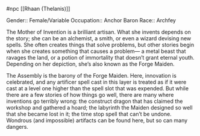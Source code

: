 #npc [[Rhaan (Thelanis)]]

Gender:: Female/Variable
Occupation:: Anchor Baron
Race:: Archfey

The Mother of Invention is a brilliant artisan. What she invents depends on the story; she can be an alchemist, a smith, or even a wizard devising new spells. She often creates things that solve problems, but other stories begin when she creates something that causes a problem— a metal beast that ravages the land, or a potion of immortality that doesn’t grant eternal youth. Depending on her depiction, she’s also known as the Forge Maiden.

The Assembly is the barony of the Forge Maiden. Here, innovation is celebrated, and any artificer spell cast in this layer is treated as if it were cast at a level one higher than the spell slot that was expended. But while there are a few stories of how things go well, there are many where inventions go terribly wrong: the construct dragon that has claimed the workshop and gathered a hoard; the labyrinth the Maiden designed so well that she became lost in it; the time stop spell that can’t be undone. Wondrous (and impossible) artifacts can be found here, but so can many dangers.